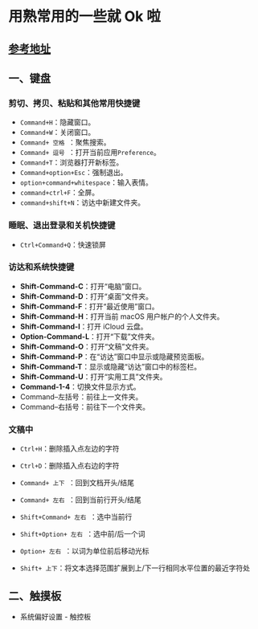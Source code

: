 # 用熟常用的一些就 Ok 啦

## [参考地址](https://support.apple.com/zh-cn/HT201236)

## 一、键盘

### 剪切、拷贝、粘贴和其他常用快捷键

- `Command+H`：隐藏窗口。
- `Command+W`：关闭窗口。
- `Command+ 空格 `：聚焦搜索。
- `Command+ 逗号 `：打开当前应用`Preference`。
- `Command+T`：浏览器打开新标签。
- `Command+option+Esc`：强制退出。
- `option+command+whitespace`：输入表情。
- `command+ctrl+F`：全屏。
- `command+shift+N`：访达中新建文件夹。
		

### 睡眠、退出登录和关机快捷键

- `Ctrl+Command+Q`：快速锁屏
		

### 访达和系统快捷键

- **Shift-Command-C**：打开“电脑”窗口。
- **Shift-Command-D**：打开“桌面”文件夹。
- **Shift-Command-F**：打开“最近使用”窗口。
- **Shift-Command-H**：打开当前 macOS 用户帐户的个人文件夹。
- **Shift-Command-I**：打开 iCloud 云盘。
- **Option-Command-L**：打开“下载”文件夹。
- **Shift-Command-O**：打开“文稿”文件夹。
- **Shift-Command-P**：在“访达”窗口中显示或隐藏预览面板。
- **Shift-Command-T**：显示或隐藏“访达”窗口中的标签栏。
- **Shift-Command-U**：打开“实用工具”文件夹。
- **Command-1-4**：切换文件显示方式。
- Command–左括号：前往上一文件夹。
- Command–右括号：前往下一个文件夹。

### 文稿中

- `Ctrl+H`：删除插入点左边的字符
		
- `Ctrl+D`：删除插入点右边的字符
		
- `Command+ 上下 `：回到文档开头/结尾
		
- `Command+ 左右 `：回到当前行开头/结尾
		
- `Shift+Command+ 左右 `：选中当前行
		
- `Shift+Option+ 左右 `：选中前/后一个词
		
- `Option+ 左右 `：以词为单位前后移动光标
		
- `Shift+ 上下`：将文本选择范围扩展到上/下一行相同水平位置的最近字符处
		

## 二、触摸板

- 系统偏好设置 - 触控板
